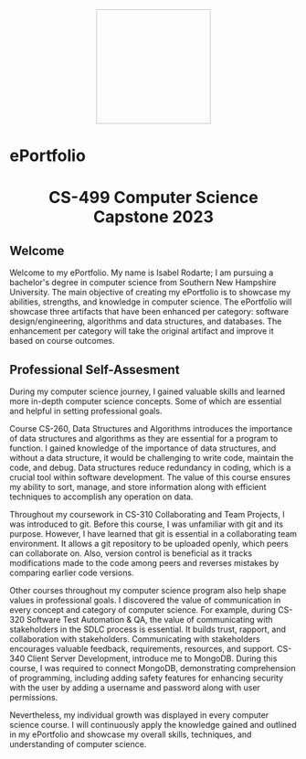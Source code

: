 <center>
  <img scr="profile.jpg" height=200 width=200>
</center>

# ePortfolio 

# <center>CS-499 Computer Science Capstone 2023</center>

## Welcome

Welcome to my ePortfolio. My name is Isabel Rodarte; I am pursuing a bachelor's degree in computer science from Southern New Hampshire University. The main objective of creating my ePortfolio is to showcase my abilities, strengths, and knowledge in computer science. The ePortfolio will showcase three artifacts that have been enhanced per category: software design/engineering, algorithms and data structures, and databases. The enhancement per category will take the original artifact and improve it based on course outcomes.

## Professional Self-Assesment

During my computer science journey, I gained valuable skills and learned more in-depth computer science concepts. Some of which are essential and helpful in setting professional goals. 

Course CS-260, Data Structures and Algorithms introduces the importance of data structures and algorithms as they are essential for a program to function. I gained knowledge of the importance of data structures, and without a data structure, it would be challenging to write code, maintain the code, and debug. Data structures reduce redundancy in coding, which is a crucial tool within software development. The value of this course ensures my ability to sort, manage, and store information along with efficient techniques to accomplish any operation on data.

Throughout my coursework in CS-310 Collaborating and Team Projects, I was introduced to git. Before this course, I was unfamiliar with git and its purpose. However, I have learned that git is essential in a collaborating team environment. It allows a git repository to be uploaded openly, which peers can collaborate on. Also, version control is beneficial as it tracks modifications made to the code among peers and reverses mistakes by comparing earlier code versions.

Other courses throughout my computer science program also help shape values in professional goals. I discovered the value of communication in every concept and category of computer science. For example, during CS-320 Software Test Automation & QA, the value of communicating with stakeholders in the SDLC process is essential. It builds trust, rapport, and collaboration with stakeholders. Communicating with stakeholders encourages valuable feedback, requirements, resources, and support. CS-340 Client Server Development, introduce me to MongoDB. During this course, I was required to connect MongoDB, demonstrating comprehension of programming, including adding safety features for enhancing security with the user by adding a username and password along with user permissions.

Nevertheless, my individual growth was displayed in every computer science course. I will continuously apply the knowledge gained and outlined in my ePortfolio and showcase my overall skills, techniques, and understanding of computer science.

